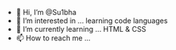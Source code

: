 - 👋 Hi, I’m @Su1bha
- 👀 I’m interested in ... learning code languages
- 🌱 I’m currently learning ... HTML & CSS
- 📫 How to reach me ... 

<!---
Su1bha/Su1bha is a ✨ special ✨ repository because its `README.md` (this file) appears on your GitHub profile.
You can click the Preview link to take a look at your changes.
--->
